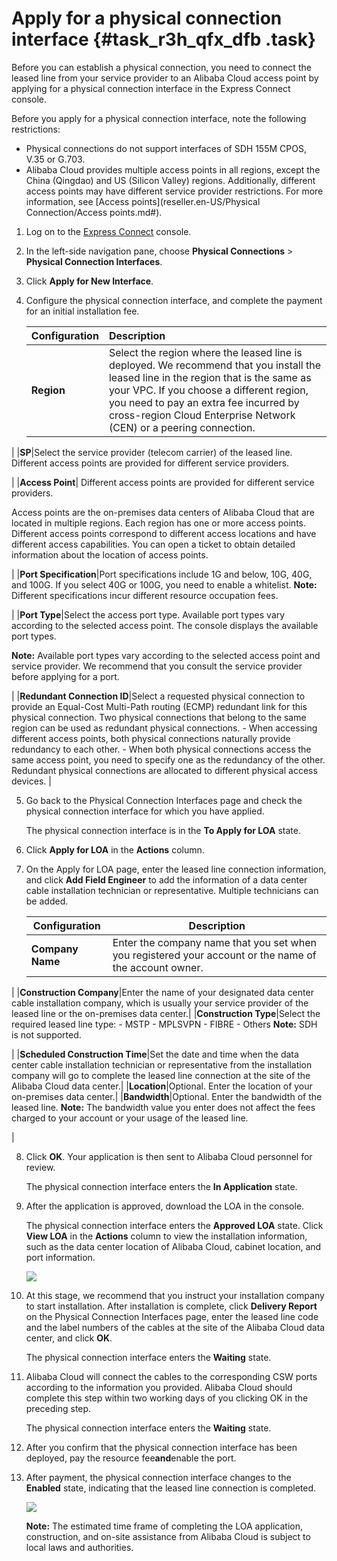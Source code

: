 # Apply for a physical connection interface {#task_r3h_qfx_dfb .task}

Before you can establish a physical connection, you need to connect the leased line from your service provider to an Alibaba Cloud access point by applying for a physical connection interface in the Express Connect console.

Before you apply for a physical connection interface, note the following restrictions:

-   Physical connections do not support interfaces of SDH 155M CPOS, V.35 or G.703.
-   Alibaba Cloud provides multiple access points in all regions, except the China \(Qingdao\) and US \(Silicon Valley\) regions. Additionally, different access points may have different service provider restrictions. For more information, see [Access points](reseller.en-US/Physical Connection/Access points.md#).

1.  Log on to the [Express Connect](https://partners-intl.console.aliyun.com/#/ri) console. 
2.  In the left-side navigation pane, choose **Physical Connections** \> **Physical Connection Interfaces**.
3.  Click **Apply for New Interface**.
4.  Configure the physical connection interface, and complete the payment for an initial installation fee. 

    |Configuration|Description|
    |:------------|:----------|
    |**Region**|Select the region where the leased line is deployed. We recommend that you install the leased line in the region that is the same as your VPC. If you choose a different region, you need to pay an extra fee incurred by cross-region Cloud Enterprise Network \(CEN\) or a peering connection.

 |
    |**SP**|Select the service provider \(telecom carrier\) of the leased line. Different access points are provided for different service providers.

 |
    |**Access Point**| Different access points are provided for different service providers.

 Access points are the on-premises data centers of Alibaba Cloud that are located in multiple regions. Each region has one or more access points. Different access points correspond to different access locations and have different access capabilities. You can open a ticket to obtain detailed information about the location of access points.

 |
    |**Port Specification**|Port specifications include 1G and below, 10G, 40G, and 100G. If you select 40G or 100G, you need to enable a whitelist. **Note:** Different specifications incur different resource occupation fees.

 |
    |**Port Type**|Select the access port type. Available port types vary according to the selected access point. The console displays the available port types.

**Note:** Available port types vary according to the selected access point and service provider. We recommend that you consult the service provider before applying for a port.

 |
    |**Redundant Connection ID**|Select a requested physical connection to provide an Equal-Cost Multi-Path routing \(ECMP\) redundant link for this physical connection. Two physical connections that belong to the same region can be used as redundant physical connections.     -   When accessing different access points, both physical connections naturally provide redundancy to each other.
    -   When both physical connections access the same access point, you need to specify one as the redundancy of the other. Redundant physical connections are allocated to different physical access devices.
 |

5.  Go back to the Physical Connection Interfaces page and check the physical connection interface for which you have applied. 

    The physical connection interface is in the **To Apply for LOA** state.

6.  Click **Apply for LOA** in the **Actions** column.
7.  On the Apply for LOA page, enter the leased line connection information, and click **Add Field Engineer** to add the information of a data center cable installation technician or representative. Multiple technicians can be added. 

    |Configuration|Description|
    |-------------|-----------|
    |**Company Name**|Enter the company name that you set when you registered your account or the name of the account owner.

 |
    |**Construction Company**|Enter the name of your designated data center cable installation company, which is usually your service provider of the leased line or the on-premises data center.|
    |**Construction Type**|Select the required leased line type:     -   MSTP
    -   MPLSVPN
    -   FIBRE
    -   Others
 **Note:** SDH is not supported.

 |
    |**Scheduled Construction Time**|Set the date and time when the data center cable installation technician or representative from the installation company will go to complete the leased line connection at the site of the Alibaba Cloud data center.|
    |**Location**|Optional. Enter the location of your on-premises data center.|
    |**Bandwidth**|Optional. Enter the bandwidth of the leased line. **Note:** The bandwidth value you enter does not affect the fees charged to your account or your usage of the leased line.

 |

8.  Click **OK**. Your application is then sent to Alibaba Cloud personnel for review. 

    The physical connection interface enters the **In Application** state.

9.  After the application is approved, download the LOA in the console. 

    The physical connection interface enters the **Approved LOA** state. Click **View LOA** in the **Actions** column to view the installation information, such as the data center location of Alibaba Cloud, cabinet location, and port information.

    ![](http://static-aliyun-doc.oss-cn-hangzhou.aliyuncs.com/assets/img/21425/156473281139771_en-US.png)

10. At this stage, we recommend that you instruct your installation company to start installation. After installation is complete, click **Delivery Report** on the Physical Connection Interfaces page, enter the leased line code and the label numbers of the cables at the site of the Alibaba Cloud data center, and click **OK**. 

    The physical connection interface enters the **Waiting** state.

11. Alibaba Cloud will connect the cables to the corresponding CSW ports according to the information you provided. Alibaba Cloud should complete this step within two working days of you clicking OK in the preceding step. 

    The physical connection interface enters the **Waiting** state.

12. After you confirm that the physical connection interface has been deployed, pay the resource fee****and****enable the port.
13. After payment, the physical connection interface changes to the **Enabled** state, indicating that the leased line connection is completed. 

    ![](http://static-aliyun-doc.oss-cn-hangzhou.aliyuncs.com/assets/img/21425/156473281212047_en-US.png)

    **Note:** The estimated time frame of completing the LOA application, construction, and on-site assistance from Alibaba Cloud is subject to local laws and authorities.


